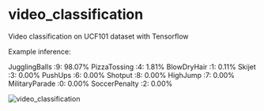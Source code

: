 # video_classification
Video classification on UCF101 dataset with Tensorflow

Example inference:

JugglingBalls :9: 98.07%
PizzaTossing :4:  1.81%
BlowDryHair :1:  0.11%
Skijet :3:  0.00%
PushUps :6:  0.00%
Shotput :8:  0.00%
HighJump :7:  0.00%
MilitaryParade :0:  0.00%
SoccerPenalty :2:  0.00%

![video_classification](https://github.com/petkokp/video_classification/assets/61232356/d9bef01f-3fc2-4761-b86c-ee279a63a758)
